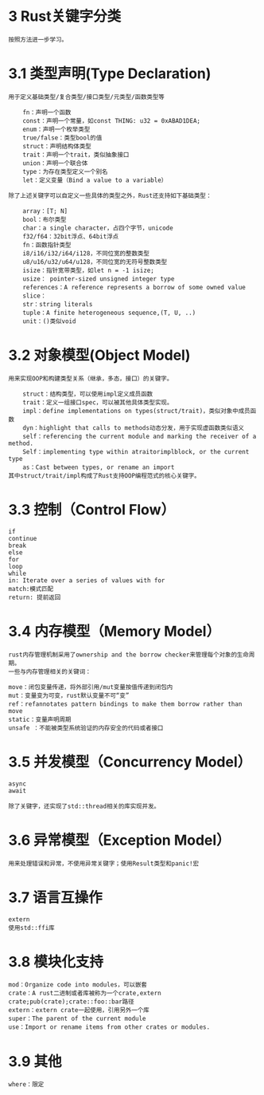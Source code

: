 # 3 Rust关键字分类

    按照方法进一步学习。

# 3.1 类型声明(Type Declaration)

    用于定义基础类型/复合类型/接口类型/元类型/函数类型等
    
        fn：声明一个函数
        const：声明一个常量，如const THING: u32 = 0xABAD1DEA;
        enum：声明一个枚举类型
        true/false：类型bool的值
        struct：声明结构体类型
        trait：声明一个trait，类似抽象接口
        union：声明一个联合体
        type：为存在类型定义一个别名
        let：定义变量（Bind a value to a variable）

    除了上述关键字可以自定义一些具体的类型之外，Rust还支持如下基础类型：
    
        array：[T; N]
        bool：布尔类型
        char：a single character，占四个字节，unicode
        f32/f64：32bit浮点、64bit浮点
        fn：函数指针类型
        i8/i16/i32/i64/i128，不同位宽的整数类型
        u8/u16/u32/u64/u128，不同位宽的无符号整数类型
        isize：指针宽带类型，如let n = -1 isize;
        usize： pointer-sized unsigned integer type
        references：A reference represents a borrow of some owned value
        slice：
        str：string literals
        tuple：A finite heterogeneous sequence,(T, U, ..)
        unit：()类似void

# 3.2 对象模型(Object Model)
    
    用来实现OOP和构建类型关系（继承，多态，接口）的关键字。

        struct：结构类型，可以使用impl定义成员函数
        trait：定义一组接口spec，可以被其他具体类型实现。
        impl：define implementations on types(struct/trait)，类似对象中成员函数
        dyn：highlight that calls to methods动态分发，用于实现虚函数类似语义
        self：referencing the current module and marking the receiver of a method.
        Self：implementing type within atraitorimplblock, or the current type
        as：Cast between types, or rename an import
    其中struct/trait/impl构成了Rust支持OOP编程范式的核心关键字。

# 3.3 控制（Control Flow）

    if
    continue
    break
    else
    for
    loop
    while
    in: Iterate over a series of values with for
    match:模式匹配
    return: 提前返回

# 3.4 内存模型（Memory Model）

    rust内存管理机制采用了ownership and the borrow checker来管理每个对象的生命周期。
    一些与内存管理相关的关键词：

    move：闭包变量传递，将外部引用/mut变量按值传递到闭包内
    mut：变量变为可变，rust默认变量不可“变”
    ref：refannotates pattern bindings to make them borrow rather than move
    static：变量声明周期
    unsafe ：不能被类型系统验证的内存安全的代码或者接口

# 3.5 并发模型（Concurrency Model）

    async
    await

    除了关键字，还实现了std::thread相关的库实现并发。

# 3.6 异常模型（Exception Model）

    用来处理错误和异常，不使用异常关键字；使用Result类型和panic!宏

# 3.7 语言互操作

    extern
    使用std::ffi库

# 3.8 模块化支持

    mod：Organize code into modules，可以嵌套
    crate：A rust二进制或者库被称为一个crate,extern crate;pub(crate);crate::foo::bar路径
    extern：extern crate一起使用，引用另外一个库
    super：The parent of the current module
    use：Import or rename items from other crates or modules.

# 3.9 其他

    where：限定

